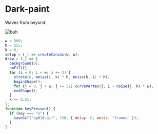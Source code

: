 # Dark-paint
Waves from beyond

![buh](https://github.com/nicolasbaez/Dark-paint/blob/main/xp010.gif)
```javascript
w = 500;
h = 255;
k = 0;
setup = (_) => createCanvas(w, w);
draw = (_) => {
  background(0);
  noFill();
  for (i = 0; i < w; i += 3) {
    stroke(0, noise(i, k) * h, noise(k, i) * h);
    beginShape();
    for (j = 0; j < w; j += 32) curveVertex(j, i + noise(j, k) * w);
    endShape();
  }
  k += 0.01;
};
function keyPressed() {
  if (key === "s") {
    saveGif("xp010.gif", 150, { delay: 0, units: "frames" });
  }
}
